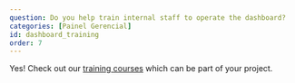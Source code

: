 ```yaml
---
question: Do you help train internal staff to operate the dashboard?
categories: [Painel Gerencial]
id: dashboard_training
order: 7
---
```


Yes! Check out our [training courses](https://info.basedosdados.org/bd-edu-cursos) which can be part of your project.